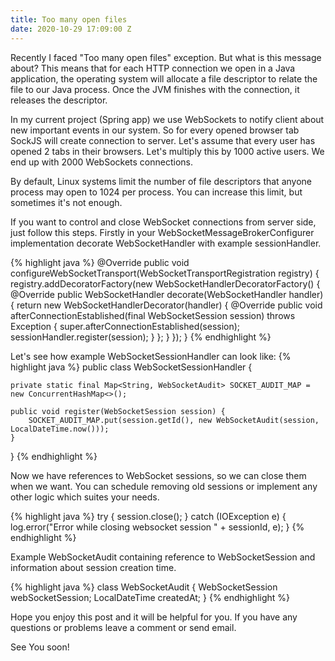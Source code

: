 ```yaml
---
title: Too many open files
date: 2020-10-29 17:09:00 Z
---
```


Recently I faced "Too many open files" exception. But what is this message about?
This means that for each HTTP connection we open in a Java application, the operating system will allocate a file descriptor to relate the file to our Java process. Once the JVM finishes with the connection, it releases the descriptor.

In my current project (Spring app) we use WebSockets to notify client about new important events in our system. So for every opened browser tab SockJS will create connection to server. Let's assume that every user has opened 2 tabs in their browsers. Let's multiply this by 1000 active users. We end up with 2000 WebSockets connections.

By default, Linux systems limit the number of file descriptors that anyone process may open to 1024 per process. You can increase this limit, but sometimes it's not enough.

If you want to control and close WebSocket connections from server side, just follow this steps. Firstly in your WebSocketMessageBrokerConfigurer implementation decorate WebSocketHandler with example sessionHandler.

{% highlight java %}
@Override
public void configureWebSocketTransport(WebSocketTransportRegistration registry) {
    registry.addDecoratorFactory(new WebSocketHandlerDecoratorFactory() {
        @Override
        public WebSocketHandler decorate(WebSocketHandler handler) {
                return new WebSocketHandlerDecorator(handler) {
                    @Override
                    public void afterConnectionEstablished(final WebSocketSession session) throws Exception {
                        super.afterConnectionEstablished(session);
                        sessionHandler.register(session);
                    }
                };
        }
    });
}
{% endhighlight %}

Let's see how example WebSocketSessionHandler can look like:
{% highlight java %}
public class WebSocketSessionHandler {

    private static final Map<String, WebSocketAudit> SOCKET_AUDIT_MAP = new ConcurrentHashMap<>();

    public void register(WebSocketSession session) {
        SOCKET_AUDIT_MAP.put(session.getId(), new WebSocketAudit(session, LocalDateTime.now()));
    }

}
{% endhighlight %}

Now we have references to WebSocket sessions, so we can close them when we want.
You can schedule removing old sessions or implement any other logic which suites your needs.

{% highlight java %}
try {
    session.close();
} catch (IOException e) {
    log.error("Error while closing websocket session " + sessionId, e);
}
{% endhighlight %}

Example WebSocketAudit containing reference to WebSocketSession and information about session creation time.

{% highlight java %}
class WebSocketAudit {
    WebSocketSession webSocketSession;
    LocalDateTime createdAt;
}
{% endhighlight %}

Hope you enjoy this post and it will be helpful for you. If you have any questions or problems leave a comment or send email.

See You soon!